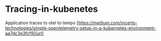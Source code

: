 # Tracing-in-kubenetes
Application traces to otel to tempo
[https://medium.com/incerto-technologies/simple-opentelemetry-setup-in-a-kubernetes-environment-aa7dc3e3fcf9](url)
